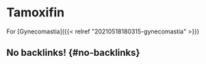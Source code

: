 # Tamoxifin


For [Gynecomastia]({{< relref "20210518180315-gynecomastia" >}})


## No backlinks! {#no-backlinks}

